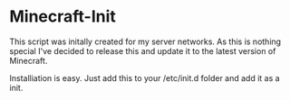 Minecraft-Init
==============

This script was initally created for my server networks.  As this is nothing special I've decided to release this and update it to the latest version of Minecraft.

Installiation is easy.  Just add this to your /etc/init.d folder and add it as a init.
